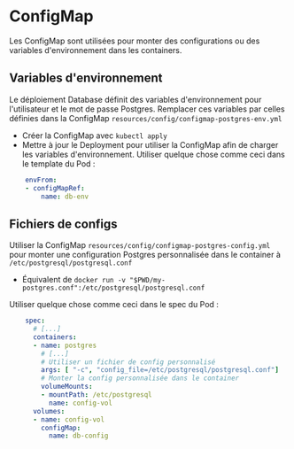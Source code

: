 # ConfigMap

Les ConfigMap sont utilisées pour monter des configurations ou des variables d'environnement dans les containers.

## Variables d'environnement

Le déploiement Database définit des variables d'environnement pour l'utilisateur et le mot de passe Postgres. Remplacer ces variables par celles définies dans la ConfigMap `resources/config/configmap-postgres-env.yml`

- Créer la ConfigMap avec `kubectl apply`
- Mettre à jour le Deployment pour utiliser la ConfigMap afin de charger les variables d'environnement. Utiliser quelque chose comme ceci dans le template du Pod :
```yaml
    envFrom:
    - configMapRef:
        name: db-env
```

## Fichiers de configs

Utiliser la ConfigMap `resources/config/configmap-postgres-config.yml` pour monter une configuration Postgres personnalisée dans le container à `/etc/postgresql/postgresql.conf`
- Équivalent de `docker run -v "$PWD/my-postgres.conf":/etc/postgresql/postgresql.conf`

Utiliser quelque chose comme ceci dans le spec du Pod :

```yaml
    spec:
      # [...]
      containers:
      - name: postgres
        # [...]
        # Utiliser un fichier de config personnalisé
        args: [ "-c", "config_file=/etc/postgresql/postgresql.conf"]
        # Monter la config personnalisée dans le container
        volumeMounts:
        - mountPath: /etc/postgresql
          name: config-vol
      volumes:
      - name: config-vol
        configMap:
          name: db-config
```